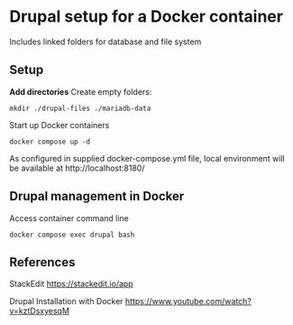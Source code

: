 
  

# Drupal setup for a Docker container

Includes linked folders for database and file system

## Setup

**Add directories**
Create empty folders:

    mkdir ./drupal-files ./mariadb-data

Start up Docker containers

    docker compose up -d

As configured in supplied docker-compose.yml file, local environment will be available at http://localhost:8180/
  
## Drupal management in Docker

Access container command line

    docker compose exec drupal bash

## References

StackEdit https://stackedit.io/app

Drupal Installation with Docker https://www.youtube.com/watch?v=kztDsxyesqM
